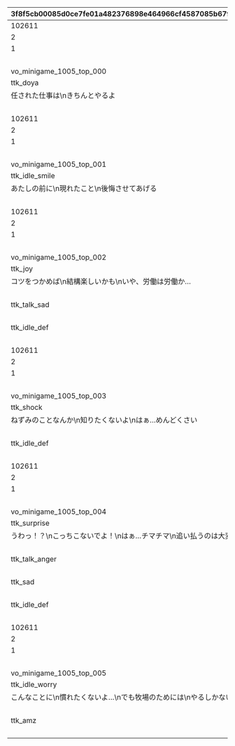 |3f8f5cb00085d0ce7fe01a482376898e464966cf4587085b67f3029cb7a56827|0d5be426d0efe59b51cf0866daeb9f73a21423278bd0859f45a5cd6a5b8dc481|1b26e3469c4013c652987da1d2de2cc54443004e619773061786321a8dd71006|90f303dfb768057c81402ec588271580926325d97c09c040f228cf5982a1756f|bc240504e90a47f22a32f7eb3222519cfe4fab1f9de44cc3638f78dd30dec845|40b84751341ae3a3f6259751bb59cd64cba9ca224349b10ef30fd4559f1728db|0b1d141d57a62206f462762762b2fcad0684927d69885bd5b42be8c0dec1284e|759443a3d51ae5cb3b6e8def29a35fca433d6a31577c525c7724c8225f23a42b|cec5c3e8284e8a3ceb2dfb4a292d863ca36750e6f2b7fb24c6f9bde89652bb01|4bb92bf92473b9f2bc5d35d06b3ae60810a08daaa6ce3a38d460cc6b23aa62e7|9f5b1ea4b47b57b35fbd8b23e57d31091eb3f619dd01f65fb1c5dab17a7c8057|
| --- | --- | --- | --- | --- | --- | --- | --- | --- | --- | --- |
|102611|850|1010001|-120|1|1|ttk_idle_def|1|1|100|5|
|2|0|1010002|1|1|1|||2|0|31|
|1|-80|1010003|1|1|1|||1|-120|31|
|||1010004||1||||1||93|
|vo_minigame_1005_top_000|0|1010005||1||||vo_minigame_1005|0|21|
|ttk_doya|0|1010006|1|1|0.3||0.3|102611|ttk_idle_doya|3|
|任された仕事は\nきちんとやるよ|8|1010007||1|0||0|102611||11|
|||1010008||1||||0||91|
|102611|850|1020001|-120|2|1|ttk_idle_def|1|1|100|5|
|2|0|1020002|1|2|1|||2|0|31|
|1|-80|1020003|1|2|1|||1|-120|31|
|||1020004||2||||1||93|
|vo_minigame_1005_top_001|0|1020005||2||||vo_minigame_1005|0|21|
|ttk_idle_smile|0|1020006|1|2|0.3||0.3|102611|ttk_idle_def|3|
|あたしの前に\n現れたこと\n後悔させてあげる|8|1020007||2|0||0|102611||11|
|||1020008||2||||0||91|
|102611|850|1030001|-120|3|1|ttk_idle_def|1|1|100|5|
|2|0|1030002|1|3|1|||2|0|31|
|1|-80|1030003|1|3|1|||1|-120|31|
|||1030004||3||||1||93|
|vo_minigame_1005_top_002|0|1030005||3||||vo_minigame_1005|0|21|
|ttk_joy|0|1030006|1|3|0.1||0.3|102611|ttk_idle_joy|3|
|コツをつかめば\n結構楽しいかも\nいや、労働は労働か…|8|1030007||3|0||0|102611||11|
|||1030008||3||||2.2||93|
|ttk_talk_sad|1|1030009||3|0.3||0.3|102611||3|
|||1030010||3||||3||93|
|ttk_idle_def|1|1030011||3|0.3||0.3|102611||3|
|||1030012||3||||0||91|
|102611|850|1040001|-120|4|1|ttk_idle_def|1|1|100|5|
|2|0|1040002|1|4|1|||2|0|31|
|1|-80|1040003|1|4|1|||1|-120|31|
|||1040004||4||||1||93|
|vo_minigame_1005_top_003|0|1040005||4||||vo_minigame_1005|0|21|
|ttk_shock|0|1040006|1|4|0.3||0.3|102611|ttk_idle_shock|3|
|ねずみのことなんか\n知りたくないよ\nはぁ…めんどくさい|8|1040007||4|0||0|102611||11|
|||1040008||4||||5||93|
|ttk_idle_def|1|1040009||4|0.3||0.3|102611||3|
|||1040010||4||||0.7||93|
|102611|850|1050001|-120|5|1|ttk_idle_def|1|1|100|5|
|2|0|1050002|1|5|1|||2|0|31|
|1|-80|1050003|1|5|1|||1|-120|31|
|||1050004||5||||1||93|
|vo_minigame_1005_top_004|0|1050005||5||||vo_minigame_1005|0|21|
|ttk_surprise|0|1050006||5|0.3||0.3|102611||3|
|うわっ！？\nこっちこないでよ！\nはぁ…チマチマ\n追い払うのは大変だ…|8|1050007||5|0||0|102611||11|
|||1050008||5||||0.9||93|
|ttk_talk_anger|1|1050009||5|0.3||0.3|102611||3|
|||1050010||5||||0.8||93|
|ttk_sad|0|1050011|1|5|0.3||0.3|102611|ttk_talk_sad|3|
|||1050012||5||||5||93|
|ttk_idle_def|1|1050013||5|0.3||0.3|102611||3|
|||1050014||5||||0||91|
|102611|850|1060001|-120|6|1|ttk_idle_def|1|1|100|5|
|2|0|1060002|1|6|1|||2|0|31|
|1|-80|1060003|1|6|1|||1|-120|31|
|||1060004||6||||1||93|
|vo_minigame_1005_top_005|0|1060005||6||||vo_minigame_1005|0|21|
|ttk_idle_worry|1|1060006||6|0.3||0.3|102611||3|
|こんなことに\n慣れたくないよ…\nでも牧場のためには\nやるしかないか|8|1060007||6|0||0|102611||11|
|||1060008||6||||7||93|
|ttk_amz|0|1060009|1|6|0.3||0.3|102611|ttk_idle_def|3|
|||1060010||6||||0||91|